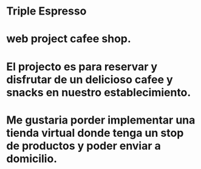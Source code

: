 # Triple Espresso

# web project cafee shop.

# El projecto es para reservar y disfrutar de un delicioso cafee y snacks en nuestro establecimiento.

# Me gustaria porder implementar una tienda virtual donde tenga un stop de productos y poder enviar a domicilio.
